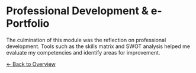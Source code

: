 # Professional Development & e-Portfolio

The culmination of this module was the reflection on professional development. Tools such as the skills matrix and SWOT analysis helped me evaluate my competencies and identify areas for improvement.

[← Back to Overview](index.md)
